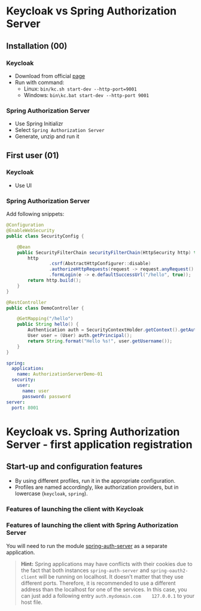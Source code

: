 # Keycloak vs Spring Authorization Server

## Installation (00)

### Keycloak
* Download from official [page](https://www.keycloak.org/getting-started/getting-started-zip)
* Run with command: 
  * Linux: ``bin/kc.sh start-dev --http-port=9001``
  * Windows: ``bin\kc.bat start-dev --http-port 9001``

### Spring Authorization Server
* Use Spring Initializr
* Select `Spring Authorization Server`
* Generate, unzip and run it

## First user (01)
### Keycloak
* Use UI

### Spring Authorization Server
Add following snippets:

```java
@Configuration
@EnableWebSecurity
public class SecurityConfig {

    @Bean
    public SecurityFilterChain securityFilterChain(HttpSecurity http) throws Exception {
        http
                .csrf(AbstractHttpConfigurer::disable)
                .authorizeHttpRequests(request -> request.anyRequest().authenticated())
                .formLogin(e -> e.defaultSuccessUrl("/hello", true));
        return http.build();
    }
}
```
```java
@RestController
public class DemoController {

    @GetMapping("/hello")
    public String hello() {
        Authentication auth = SecurityContextHolder.getContext().getAuthentication();
        User user = (User) auth.getPrincipal();
        return String.format("Hello %s!", user.getUsername());
    }
}
```
```yaml
spring:
  application:
    name: AuthorizationServerDemo-01
  security:
    user:
      name: user
      password: password
server:
  port: 8001
```



# Keycloak vs. Spring Authorization Server - first application registration

## Start-up and configuration features
* By using different profiles, run it in the appropriate configuration.
* Profiles are named accordingly, like authorization providers, but in lowercase (`keycloak`, `spring`).

### Features of launching the client with Keycloak




### Features of launching the client with Spring Authorization Server

You will need to run the module [spring-auth-server](./spring-auth-server) as a separate application.



> **Hint:**  Spring applications may have conflicts with their cookies due to the fact that both instances `spring-auth-server` 
> and `spring-oauth2-client` will be running on localhost. It doesn't matter that they use different ports.
> Therefore, it is recommended to use a different address than the localhost for one of the services. In this case, you can just add a following entry `auth.mydomain.com    127.0.0.1` to your host file.
